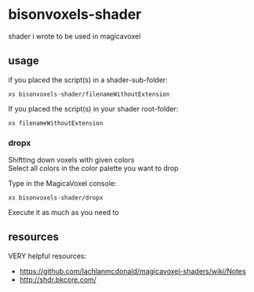 # bisonvoxels-shader
shader i wrote to be used in magicavoxel

## usage


if you placed the script(s) in a shader-sub-folder:
```
xs bisonvoxels-shader/filenameWithoutExtension
```

If you placed the script(s) in your shader root-folder:
```
xs filenameWithoutExtension
```


### dropx

Shiftting down voxels with given colors  
Select all colors in the color palette you want to drop  

Type in the MagicaVoxel console:
```
xs bisonvoxels-shader/dropx
```

Execute it as much as you need to

## resources
VERY helpful resources:

* https://github.com/lachlanmcdonald/magicavoxel-shaders/wiki/Notes
* http://shdr.bkcore.com/

